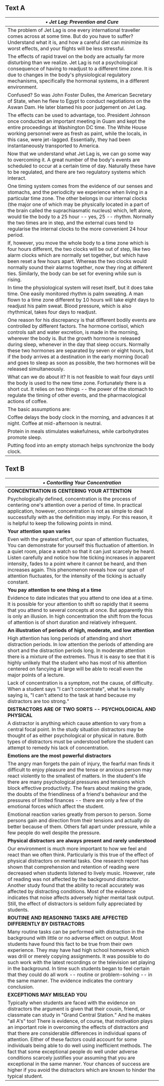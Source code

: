 ## Text A
|***&bull; Jet Lag: Prevention and Cure***|
|---|
|The problem of Jet Lag is one every international traveller comes across at some time. But do you have to suffer? Understand what it is, and how a careful diet can minimize its worst effects, and your flights will be less stressful.|
|The effects of rapid travel on the body are actually far more disturbing than we realize. Jet Lag is not a psychological consequence of having to readjust to a different time zone. It is due to changes in the body's physiological regulatory mechanisms, specifically the hormonal systems, in a different environment.|
|Confused? So was John Foster Dulles, the American Secretary of State, when he flew to Egypt to conduct negotiations on the Aswan Dam. He later blamed his poor judgement on Jet Lag.|
|The effects can be used to advantage, too. President Johnson once conducted an important meeting in Guam and kept the entire proceedings at Washington DC time. The White House working personnel were as fresh as paint, while the locals, in this case, were jet-lagged. Essentially, they had been instantaneously transported to America.|
|Now that we understand what Jet Lag is, we can go some way to overcoming it. A great number of the body's events are scheduled to occur at a certain time of day. Naturally these have to be regulated, and there are two regulatory systems which interact.|
|One timing system comes from the evidence of our senses and stomachs, and the periodicity we experience when living in a particular time zone. The other belongs in our internal clocks (the major one of which may be physically located in a part of the brain called the suprachiasmatic nucleus) which, left alone, would tie the body to a 25 hour -- yes, 25 -- rhythm. Normally the two times are in step, and the external cues tend to regularise the internal clocks to the more convenient 24 hour period.|
|If, however, you move the whole body to a time zone which is four hours different, the two clocks will be out of step, like two alarm clocks which are normally set together, but which have been reset a few hours apart. Whereas the two clocks would normally sound their alarms together, now they ring at different ties. Similarly, the body can be set for evening while sun is rising.|
|In time the physiological system will reset itself, but it does take time. One easily monitored rhythm is palm sweating. A man flown to a time zone different by 10 hours will take eight days to readjust his palm sweat. Blood pressure, which is also rhythmical, takes four days to readjust.|
|One reason for his discrepancy is that different bodily events are controlled by different factors. The hormone cortisol, which controls salt and water excretion, is made in the morning, wherever the body is. But the growth hormone is released during sleep, whenever in the day that sleep occurs. Normally these two hormones are separated by seven or eight hours, but if the body arrives at a destination in the early morning (local) and goes to sleep as soon as possible, the two hormones will be released simultaneously.|
|What can we do about it? It is not feasible to wait four days until the body is used to the new time zone. Fortunately there is a short cut. It relies on two things -- the power of the stomach to regulate the timing of other events, and the pharmacological actions of coffee.|
|The basic assumptions are:|
|Coffee delays the body clock in the morning, and advances it at night. Coffee at mid-afternoon is neutral.|
|Protein in meals stimulates wakefulness, while carbohydrates promote sleep.|
|Putting food into an empty stomach helps synchronize the body clock.|

## Text B
|***&bull; Contorlling Your Concentration***|
|---|
|**CONCENTRATION IS CENTERING YOUR ATTENTION**|
|Psychologically defined, concentration is the process of centering one's attention over a period of time. In practical application, however, concentration is not as simple to deal successfully with as the definition may imply. For this reason, it is helpful to keep the following points in mind.|
|**Your attention span varies**|
|Even with the greatest effort, our span of attention fluctuates, You can demonstrate for yourself this fluctuation of attention. In a quiet room, place a watch so that it can just scarcely be heard. Listen carefully and notice how hte ticking increases in apparent intensity, fades to a point where it cannot be heard, and then increases again. This phenomenon reveals how our span of attention fluctuates, for the intensity of the ticking is actually constant.|
|**You pay attention to one thing at a time**|
|Evidence to date indicates that you attend to one idea at a time. It is possible for your attention to shift so rapidly that it seems that you attend to several concepts at once. But apparently this is only an illusion. In high concentration the shift from the focus of attention is of short duration and relatively infrequent.|
|**An illustration of periods of high, moderate, and low attention**|
|High attention has long periods of attending and short distraction periods. In low attention the periods of attending are short and the distraction periods long. In moderate attention there is a mixture of the extremes. Thus it is easy to see that it is highly unlikely that the student who has most of his attention centered on fancying at large will be able to recall even the major points of a lecture.|
|Lack of concentration is a symptom, not the cause, of difficulty. When a student says "I can't concentrate", what he is really saying is, "I can't attend to the task at hand because my distractors are too strong."|
|**DISTRACTORS ARE OF TWO SORTS -- PSYCHOLOGICAL AND PHYSICAL**|
|A distractor is anything which cause attention to vary from a central focal point. In the study situation distractors may be thought of as either psychological or physical in nature. Both types of distractors must be understood before the student can attempt to remedy his lack of concentration.|
|**Emotions are the most powerful distractors**|
|The angry man forgets the pain of injury, the fearful man finds it difficult to enjoy pleasure and the tense or anxious person may react violently to the smallest of matters. In the student's life there are many psychological pressures and tensions which block effective productivity. The fears about making the grade, the doubts of the friendliness of a friend's behaviour and the pressures of limited finances -- there are only a few of the emotional forces which affect the student.|
|Emotional reaction varies greatly from person to person. Some persons gain and direction from their tensions and actually do better because of them. Others fall apart under pressure, while a few people do well despite the pressure.|
|**Physical distractors are always present and rarely understood**|
|Our environment is much more important to how we feel and react than we often think. Particularly is this true of the effect of physical distractors on mental tasks. One research report has shown that comprehension and retention of reading were decreased when students listened to lively music. However, rate of reading was not affected by the background distractor. Another study found that the ability to recall accurately was affected by distracting conditions. Most of the evidence indicates that noise affects adversely higher mental task output. Still, the effect of distractors is seldom fully appreciated by students.|
|**ROUTINE AND REASONING TASKS ARE AFFECTED DIFFERENTLY BY DISTRACTORS**|
|Many routine tasks can be performed with distraction in the background with little or no adverse effect on output. Most students have found this fact to be true from their own experience. They may have had high school homework which was drill or merely copying assignments. It was possible to do such work with the latest recordings or the television set playing in the background. In time such students began to feel certain that they could do all work -- routine or problem-solving -- in the same manner. The evidence indicates the contrary conclusion.|
|**EXCEPTIONS MAY MISLEAD YOU**|
|Typically when students are faced with the evidence on distractors the argument is given that their cousin, friend, or classmate can study in "Grand Central Station." And he makes "all A's" too! There is evidence, of course, that motivation plays an important role in overcoming the effects of distractors and that there are considerable differences in individual spans of attention. Either of these factors could account for some individuals being able to do well using inefficient methods. The fact that some exceptional people do well under adverse conditions scarcely justifies your assuming that you are exceptional in the same manner. Your chances of success are higher if you avoid the distractors which are known to hinder the typical student.|
